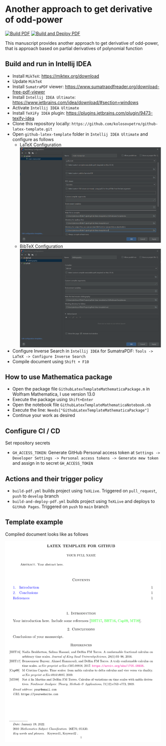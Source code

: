 # Another approach to get derivative of odd-power

[![Build PDF](https://github.com/kolosovpetro/AnotherApproachToGetDerivativeOfOddPower/actions/workflows/build-pdf.yml/badge.svg?branch=master)](https://github.com/kolosovpetro/AnotherApproachToGetDerivativeOfOddPower/actions/workflows/build-pdf.yml)
[![Build and Deploy PDF](https://github.com/kolosovpetro/AnotherApproachToGetDerivativeOfOddPower/actions/workflows/build-and-deploy-pdf.yml/badge.svg?branch=master)](https://github.com/kolosovpetro/AnotherApproachToGetDerivativeOfOddPower/actions/workflows/build-and-deploy-pdf.yml)


This manuscript provides another approach to get derivative of odd-power, that is approach based on partial derivatives
of polynomial function

## Build and run in Intellij IDEA

- Install `MikTeX`: https://miktex.org/download
- Update `MikTeX`
- Install `SumatraPDF` viewer: https://www.sumatrapdfreader.org/download-free-pdf-viewer
- Install `Intellij IDEA Ultimate`: https://www.jetbrains.com/idea/download/#section=windows
- Activate `Intellij IDEA Ultimate`
- Install `TeXiFy IDEA` plugin: https://plugins.jetbrains.com/plugin/9473-texify-idea
- Clone this repository locally: `https://github.com/kolosovpetro/github-latex-template.git`
- Open `github-latex-template` folder in `Intellij IDEA Ultimate` and configure as follows
    - LaTeX Configuration
      ![LaTeX Configuration](img/latex_configuration.PNG?raw=true "LaTeX Configuration")
    - BibTeX Configuration
      ![BibTeX Configuration](img/bibtex_configuration.PNG?raw=true "BibTeX Configuration")
- Configure Inverse Search in `Intellij IDEA` for SumatraPDF: `Tools -> LaTeX -> Configure Inverse Search`
- Compile document using `Shift + F10`

## How to use Mathematica package

- Open the package file `GithubLatexTemplateMathematicaPackage.m` in Wolfram Mathematica, I use version 13.0
- Execute the package using `Shift+Enter`
- Open the notebook file `GithubLatexTemplateMathematicaNotebook.nb`
- Execute the line: `Needs["GithubLatexTemplateMathematicaPackage"]`
- Continue your work as desired

## Configure CI / CD

Set repository secrets

- `GH_ACCESS_TOKEN`: Generate GitHub Personal access token at
  `Settings -> Developer Settings -> Personal access tokens -> Generate mew token` and assign in to
  secret `GH_ACCESS_TOKEN`

## Actions and their trigger policy

- `build-pdf.yml` builds project using `TeXLive`. Triggered on `pull_request`, `push` to `develop` branch
- `build-and-deploy-pdf.yml` builds project using `TeXLive` and deploys to `GitHub Pages`. Triggered on `push` to `main`
  branch

## Template example

Compiled document looks like as follows

<p align="center">
  <img src="img/template_example.PNG" alt="template_example"/>
</p>
